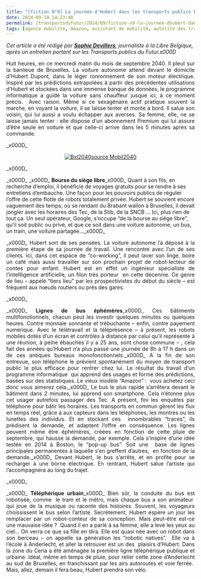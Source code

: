 ```yaml
---
title: "[fiction N°9] La journée d'Hubert dans les transports publics bruxellois"
date: 2014-09-18 14:23:48
permalink: /transportsdufutur/2014/09/fiction-n9-la-journee-dhubert-dans-les-transports-publics-bruxellois.html
tags: [agence mobilité, Amazon, assistant de mobilité, autorité des transports, citoyen, collectivité, commuter, confiance, connectivité, donnée data, Efficacité énergétique, google, innovation, management de la mobilité, mode doux, multimodes]
---
```


<em>Cet article a été rédigé par <a href="http://www.lalibre.be/actu/planete/bruxelles-futuriste-tram-robot-bus-pop-up-et-telepheriques-5419de6b35708a6d4d5716f0" target="_blank" rel="noopener"><strong>Sophie Devillers</strong></a>, journaliste à la Libre Belgique, après un entretien portant sur les Transports publics du Futur.</em>_x000D_
<p style="text-align: justify;">Huit heures, en ce mercredi matin du mois de septembre 2040. Il pleut sur la banlieue de Bruxelles. La voiture autonome attend devant le domicile d’Hubert Dupont, dans le léger ronronnement de son moteur électrique. Inspiré par les prédictions extrapolées à partir des précédentes utilisations d’Hubert et stockées dans une immense banque de données, le programme informatique a guidé la voiture sans chauffeur jusque ici, à ce moment précis.  Avec raison. Même si ce sexagénaire actif pratique souvent la marche, en voyant la voiture, il se laisse tenter et monte à bord. Il salue son voisin, qui lui aussi a voulu échapper aux averses. Sa femme, elle, ne se laisse jamais tenter : elle dispose d’un abonnement Premium qui lui assure d’être seule en voiture et que celle-ci arrive dans les 5 minutes après sa commande.</p>_x000D_
<p style="text-align: center;"><a class="asset-img-link" href="https://gabrielplassat.github.io/transportsdufutur/wp-content/uploads/sites/6/old/6a0120a66d2ad4970b01a73e187ca9970d-pi.png"><img class="asset  asset-image at-xid-6a0120a66d2ad4970b01a73e187ca9970d image-full img-responsive" style="margin-left: auto; margin-right: auto;" title="Bxl2040" src="/wp-content/uploads/sites/6/old/6a0120a66d2ad4970b01a73e187ca9970d-800wi.png" alt="Bxl2040" border="0" /></a><a href="http://www.mobil2040.irisnet.be/fr/comprendre.html;jsessionid=027DADAB345AFA6F15603056268A1E74" target="_blank" rel="noopener">source Mobil2040</a></p>_x000D_
<p style="text-align: justify;"></p>_x000D_
<!--more-->_x000D_
<strong>Bourse du siège libre</strong>_x000D_
Quant à son fils, en recherche d’emploi, il bénéficie de voyages gratuits pour se rendre à ses entretiens d’embauche. Une façon pour les pouvoirs publics de réguler l’offre de cette flotte de robots totalement privée. Hubert se souvient encore vaguement des temps, où se rendant du Brabant wallon à Bruxelles, il devait jongler avec les horaires des Tec, de la Stib, de la SNCB ... Ici, plus rien de tout ça. Un seul opérateur, Google, s’occupe “de la bourse au siège libre”, qu’il soit public ou privé, et que ce soit dans une voiture autonome, un bus, un train, une voiture partagée..._x000D_
<p style="text-align: justify;">_x000D_
Hubert sort de ses pensées. La voiture autonome l’a déposé à la première étape de sa journée de travail. Une rencontre avec l’un de ses clients. Ici, dans cet espace de “co-working”, il peut laver son linge, boire un café mais aussi travailler sur son prochain projet de robot-lecteur de contes pour enfant. Hubert est en effet un ingénieur spécialiste de l’intellligence artificielle, un filon très porteur  en cette décennie. Ce genre de lieu – appelé “tiers lieu” par les prospectivistes du début du siècle – est fréquent aux nœuds routiers ou près des gares.</p>_x000D_
<p style="text-align: justify;">_x000D_
<strong>Lignes de bus éphémères</strong>_x000D_
Ces bâtiments multifonctionnels, chacun peut les investir quelques minutes ou quelques heures. Contre monnaie sonnante et trébuchante – enfin, contre payement numérique. Avec le télétravail et la téléprésence – à présent, les robots mobiles dotés d’un écran et contrôlés à distance par celui qu’il représente à une réunion, à peine ébauchés il y a 25 ans, sont chose commune – , cela fait des années qu’Hubert n’a plus passé une journée de 8h à 17 h dans un de ces antiques bureaux monofonctionnels._x000D_
A la fin de son entrevue, son téléphone le prévient spontanément du moyen de transport public le plus efficace pour rentrer chez lui. Le résultat du travail d’un programme informatique  qui apprend des usages et forme des prédictions, basées sur des statistiques. Le vieux modèle “Amazon” :  vous achetez ceci donc vous aimerez cela._x000D_
Le bus le plus rapide s’arrêtera devant le bâtiment dans 2 minutes, lui apprend son smartphone. Cela n’étonne plus cet usager autrefois passager des Tec. A présent, fini les enquêtes par téléphone pour bâtir les horaires. Les transports en commun gèrent les flux en temps réel, grâce à aux capteurs dans les téléphones, les montres ou les lunettes des individus. Et en stockant ces  innombrables “traces”, ils prédisent la demande, et adaptent l’offre en conséquence. Les lignes peuvent même être éphémères, créées en fonction de cette pluie de septembre, qui hausse la demande, par exemple. Cela s’inspire d’une idée testée en 2014 à Boston, le “pop-up bus”. Soit une  base de lignes principales permanentes à laquelle s’en greffent d’autres,  en fonction de la demande._x000D_
Devant Hubert, le bus s’arrête, et en profite pour se recharger à une borne électrique. En rentrant, Hubert salue l’artiste qui l’accompagnera au long du trajet.</p>_x000D_
<p style="text-align: justify;">_x000D_
<strong>Téléphérique urbain</strong>_x000D_
Bien sûr, la conduite du bus est robotisée, comme  le tram et le métro, mais chaque bus a son animateur  qui joue de la musique ou raconte des histoires. Souvent, les voyageurs choississent le bus selon l’artiste. Secrètement, Hubert espère un jour les remplacer par un robot-conteur de sa conception. Mais peut-être est-ce une mauvaise idée ?  Quand il en a parlé à sa femme, elle a levé les yeux au ciel... On verra ce que sa fille en dira. Elle est quasi née avec un robot dans son berceau – on appelle sa génération les “robotic natives”.  Elle va à l’école à Anderlecht, et aller la retrouver est un des  plaisirs d’Hubert. Dans la zone du Ceria a été aménagée la première ligne téléphérique publique et urbaine. Idéal, même en temps de pluie, pour relier cette zone d’Anderlecht au sud de Bruxelles, en franchissant par les airs autoroutes et voie ferrée.  Mais, allez, demain il fera beau, Hubert prendra son vélo.</p>
